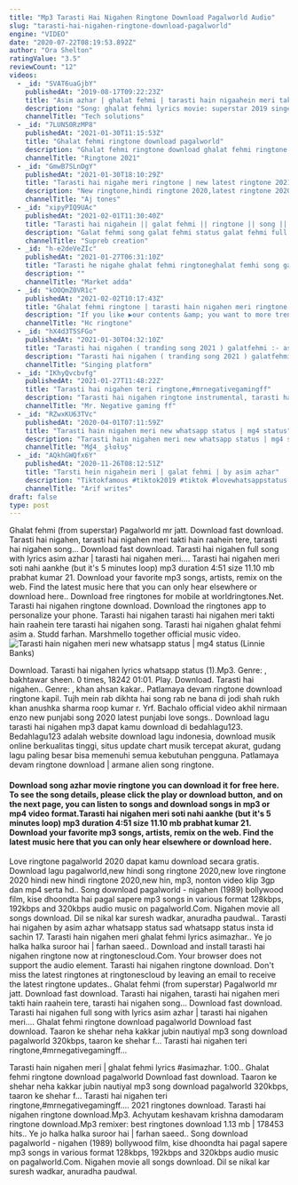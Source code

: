 ```yaml
---
title: "Mp3 Tarasti Hai Nigahen Ringtone Download Pagalworld Audio"
slug: "tarasti-hai-nigahen-ringtone-download-pagalworld"
engine: "VIDEO"
date: "2020-07-22T08:19:53.892Z"
author: "Ora Shelton"
ratingValue: "3.5"
reviewCount: "12"
videos:
  - _id: "SVAT6uaGjbY"
    publishedAt: "2019-08-17T09:22:23Z"
    title: "Asim azhar | ghalat fehmi | tarasti hain nigaahein meri takti hain raahein teri | hum films"
    description: "Song: ghalat fehmi lyrics movie: superstar 2019 singers: asim azhar &amp; zenab fatimah sultan music by: azaan sami khan &amp; saad sultan lyrics writer:"
    channelTitle: "Tech solutions"
  - _id: "7LUN50RzMP8"
    publishedAt: "2021-01-30T11:15:53Z"
    title: "Ghalat fehmi ringtone download pagalworld"
    description: "Ghalat fehmi ringtone download ghalat fehmi ringtone mp3 download ghalat fehmi ringtone download zedge ghalat fehmi ringtone pagalworld ghalat fehmi"
    channelTitle: "Ringtone 2021"
  - _id: "GmwB7SLnDgY"
    publishedAt: "2021-01-30T18:10:29Z"
    title: "Tarasti hai nigahe meri ringtone | new latest ringtone 2021"
    description: "New ringtone,hindi ringtone 2020,latest ringtone 2020,ringtones for mobile mp3,new ringtone 2020 #ajtones #tik_tok_ringtone #whatsappstatusvideo2020"
    channelTitle: "Aj tones"
  - _id: "xipyPIQ9UAc"
    publishedAt: "2021-02-01T11:30:40Z"
    title: "Tarasti hai nigahein || galat fehmi || ringtone || song || whatsapp status 2021 || supreb creation"
    description: "Galat fehmi song galat fehmi status galat fehmi full song galat fehmi ringtone galat fehmi whatsapp status galat fehmi asim azhar galat fehmi song status galat"
    channelTitle: "Supreb creation"
  - _id: "h-e2deVeZIc"
    publishedAt: "2021-01-27T06:31:10Z"
    title: "Tarasti he nigahe ghalat fehmi ringtoneghalat femhi song galat fehmi"
    description: ""
    channelTitle: "Market adda"
  - _id: "kOOQmZ0VR1c"
    publishedAt: "2021-02-02T10:17:43Z"
    title: "Ghalat fehmi ringtone | tarasti hain nigahen meri ringtone download link ⬇️| hc ringtone #galatfehmi"
    description: "If you like ▶️our contents &amp; you want to more trending ringtone video 🤗 please subscribe my channel hc ringtone"
    channelTitle: "Hc ringtone"
  - _id: "hX4d3T5SFGo"
    publishedAt: "2021-01-30T04:32:10Z"
    title: "Tarasti hai nigahen ( tranding song 2021 ) galatfehmi :- asim azhar : tarasti hain nigahen meri"
    description: "Tarasti hai nigahen ( tranding song 2021 ) galatfehmi :- asim azhar : tarasti hain nigahen meri #tarastihainigahen #tarastihainigahensong"
    channelTitle: "Singing platform"
  - _id: "IKhyQvcbvfg"
    publishedAt: "2021-01-27T11:48:22Z"
    title: "Tarasti hai nigahen teri ringtone,#mrnegativegamingff"
    description: "Tarasti hai nigahen ringtone instrumental, tarasti hai nigahen ringtone download, tarasti hai nigahen ringtone dj, tarasti hai nigahen ringtone remix, tarasti hai"
    channelTitle: "Mr. Negative gaming ff"
  - _id: "RZwxKU63TVc"
    publishedAt: "2020-04-01T07:11:59Z"
    title: "Tarasti hain nigahen meri new whatsapp status | mg4 status"
    description: "Tarasti hain nigahen meri new whatsapp status | mg4 status new tik tok ringtone, new tik tok ringtone 2019, new tik tok ringtone song, new tik tok ringtone music,"
    channelTitle: "Mɠ4_ ʂƚαƚυʂ"
  - _id: "AQkhGWQfx6Y"
    publishedAt: "2020-11-26T08:12:51Z"
    title: "Tarsti hein nigahein meri | galat fehmi | by asim azhar"
    description: "Tiktokfamous #tiktok2019 #tiktok #lovewhatsappstatus #tiktokfamoussong #tiktoktrendingsong #latestsong2019 #lovescene #heartbreakingscene #latestsong"
    channelTitle: "Arif writes"
draft: false
type: post
---
```


Ghalat fehmi (from superstar) Pagalworld mr jatt. Download fast download. Tarasti hai nigahen, tarasti hai nigahen meri takti hain raahein tere, tarasti hai nigahen song... Download fast download. Tarasti hai nigahen full song with lyrics asim azhar | tarasti hai nigahen meri.... Tarasti hai nigahen meri soti nahi aankhe (but it&#39;s 5 minutes loop) mp3 duration 4:51 size 11.10 mb  prabhat kumar 21. Download your favorite mp3 songs, artists, remix on the web. Find the latest music here that you can only hear elsewhere or download here.. Download free ringtones for mobile at worldringtones.Net. Tarasti hai nigahen ringtone download. Download the ringtones app to personalize your phone. Tarasti hai nigahen tarasti hai nigahen meri takti hain raahein tere tarasti hai nigahen song. Tarasti hai nigahen ghalat fehmi asim a. Studd farhan. Marshmello together official music video.
![Tarasti hain nigahen meri new whatsapp status | mg4 status (Linnie Banks)](https://i.ytimg.com/vi/RZwxKU63TVc/hqdefault.jpg "Tarasti hain nigahen meri new whatsapp status | mg4 status (Hattie Harris)")

Download. Tarasti hai nigahen lyrics whatsapp status (1).Mp3. Genre: , bakhtawar sheen. 0 times, 18242 01:01. Play. Download. Tarasti hai nigahen.. Genre: , khan ahsan kakar.. Patlamaya devam ringtone download ringtone kapil. Tujh mein rab dikhta hai song rab ne bana di jodi shah rukh khan anushka sharma roop kumar r. Yrf. Bachalo official video akhil nirmaan enzo new punjabi song 2020 latest punjabi love songs.. Download lagu tarasti hai nigahen mp3 dapat kamu download di bedahlagu123. Bedahlagu123 adalah website download lagu indonesia, download musik online berkualitas tinggi, situs update chart musik tercepat akurat, gudang lagu paling besar bisa memenuhi semua kebutuhan pengguna. Patlamaya devam ringtone download | armane alien song ringtone.
<!--inArticleAds-->

<!--galleryOne-->

#### Download song azhar movie ringtone you can download it for free here. To see the song details, please click the play or download button, and on the next page, you can listen to songs and download songs in mp3 or mp4 video format.Tarasti hai nigahen meri soti nahi aankhe (but it&#39;s 5 minutes loop) mp3 duration 4:51 size 11.10 mb  prabhat kumar 21. Download your favorite mp3 songs, artists, remix on the web. Find the latest music here that you can only hear elsewhere or download here.
<!--inArticleAds-->

<!--galleryTwo-->

Love ringtone pagalworld 2020 dapat kamu download secara gratis. Download lagu pagalworld,new hindi song ringtone 2020,new love ringtone 2020 hindi new hindi ringtone 2020,new hin, mp3, nonton video klip 3gp dan mp4 serta hd.. Song download pagalworld - nigahen (1989) bollywood film, kise dhoondta hai pagal sapere mp3 songs in various format 128kbps, 192kbps and 320kbps audio music on pagalworld.Com. Nigahen movie all songs download. Dil se nikal kar suresh wadkar, anuradha paudwal.. Tarasti hai nigahen by asim azhar whatsapp status sad whatsapp status insta id sachin 17. Tarasti hain nigahen meri ghalat fehmi lyrics asimazhar.. Ye jo halka halka suroor hai | farhan saeed.. Download and install tarasti hai nigahen ringtone now at ringtonescloud.Com. Your browser does not support the audio element. Tarasti hai nigahen ringtone download. Don&#39;t miss the latest ringtones at ringtonescloud by leaving an email to receive the latest ringtone updates.. Ghalat fehmi (from superstar) Pagalworld mr jatt. Download fast download. Tarasti hai nigahen, tarasti hai nigahen meri takti hain raahein tere, tarasti hai nigahen song... Download fast download. Tarasti hai nigahen full song with lyrics asim azhar | tarasti hai nigahen meri.... Ghalat fehmi ringtone download pagalworld Download fast download. Taaron ke shehar neha kakkar jubin nautiyal mp3 song download pagalworld 320kbps, taaron ke shehar f... Tarasti hai nigahen teri ringtone,#mrnegativegamingff...
<!--galleryThree-->

Tarasti hain nigahen meri | ghalat fehmi lyrics #asimazhar. 1:00.. Ghalat fehmi ringtone download pagalworld Download fast download. Taaron ke shehar neha kakkar jubin nautiyal mp3 song download pagalworld 320kbps, taaron ke shehar f... Tarasti hai nigahen teri ringtone,#mrnegativegamingff.... 2021 ringtones download. Tarasti hai nigahen ringtone download.Mp3. Achyutam keshavam krishna damodaram ringtone download.Mp3 remixer: best ringtones download 1.13 mb | 178453 hits.. Ye jo halka halka suroor hai | farhan saeed.. Song download pagalworld - nigahen (1989) bollywood film, kise dhoondta hai pagal sapere mp3 songs in various format 128kbps, 192kbps and 320kbps audio music on pagalworld.Com. Nigahen movie all songs download. Dil se nikal kar suresh wadkar, anuradha paudwal.